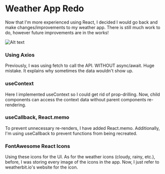# Weather App Redo

Now that I'm more experienced using React, I decided I would go back and make changes/improvements to my weather app. There is still much work to do, however future improvements are in the works!

![Alt text](https://www.rickbeyer.dev/images/screenshots/weather-app.jpg "Weather App")

### Using Axios

Previously, I was using fetch to call the API. WITHOUT async/await. Huge mistake. It explains why sometimes the data wouldn't show up.

### useContext

Here I implemented useContext so I could get rid of prop-drilling. Now, child components can access the context data without parent components re-rendering.

### useCallback, React.memo

To prevent unnecessary re-renders, I have added React.memo. Additionally, I'm using useCallback to prevent functions from being recreated.

### FontAwesome React Icons

Using these icons for the UI. As for the weather icons (cloudy, rainy, etc.), before, I was storing every image of the icons in the app. Now, I just refer to weatherbit.io's website for the icon.
